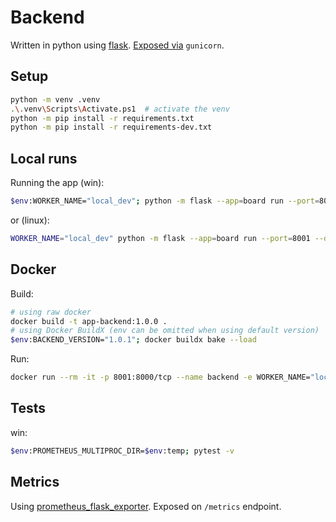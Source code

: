 # Backend

Written in python using [flask](https://flask.palletsprojects.com/en/3.0.x/).
[Exposed via](https://flask.palletsprojects.com/en/stable/deploying/gunicorn/) `gunicorn`.

## Setup

```bash
python -m venv .venv
.\.venv\Scripts\Activate.ps1  # activate the venv
python -m pip install -r requirements.txt
python -m pip install -r requirements-dev.txt
```

## Local runs

Running the app (win):

```bash
$env:WORKER_NAME="local_dev"; python -m flask --app=board run --port=8001 --debug
```

or (linux):

```bash
WORKER_NAME="local_dev" python -m flask --app=board run --port=8001 --debug
```

## Docker

Build:

```bash
# using raw docker
docker build -t app-backend:1.0.0 .
# using Docker BuildX (env can be omitted when using default version)
$env:BACKEND_VERSION="1.0.1"; docker buildx bake --load
```

Run:

```bash
docker run --rm -it -p 8001:8000/tcp --name backend -e WORKER_NAME="local_dev" app-backend:1.0.0
```

## Tests

win:

```bash
$env:PROMETHEUS_MULTIPROC_DIR=$env:temp; pytest -v
```

## Metrics

Using [prometheus_flask_exporter](https://github.com/rycus86/prometheus_flask_exporter).
Exposed on `/metrics` endpoint.
